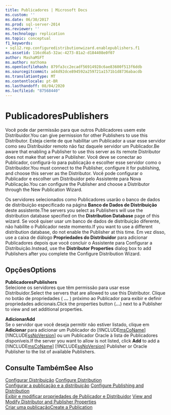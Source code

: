 ```yaml
---
title: Publicadores | Microsoft Docs
ms.custom: ''
ms.date: 06/30/2017
ms.prod: sql-server-2014
ms.reviewer: ''
ms.technology: replication
ms.topic: conceptual
f1_keywords:
- sql12.rep.configuredistributionwizard.enablepublishers.f1
ms.assetid: 116cd6a5-32ac-4273-81a2-d184408e0f07
author: MashaMSFT
ms.author: mathoma
ms.openlocfilehash: 879fa3cc2ecadf56914928c6ae83600f513f6ddb
ms.sourcegitcommit: ad4d92dce894592a259721a1571b1d8736abacdb
ms.translationtype: MT
ms.contentlocale: pt-BR
ms.lasthandoff: 08/04/2020
ms.locfileid: "87568440"
---
```

# <a name="publishers"></a><span data-ttu-id="ac39e-102">Publicadores</span><span class="sxs-lookup"><span data-stu-id="ac39e-102">Publishers</span></span>
  <span data-ttu-id="ac39e-103">Você pode dar permissão para que outros Publicadores usem este Distribuidor.</span><span class="sxs-lookup"><span data-stu-id="ac39e-103">You can give permission for other Publishers to use this Distributor.</span></span> <span data-ttu-id="ac39e-104">Esteja ciente de que habilitar um Publicador a usar esse servidor como seu Distribuidor remoto não faz daquele servidor um Publicador.</span><span class="sxs-lookup"><span data-stu-id="ac39e-104">Be aware that enabling a Publisher to use this server as its remote Distributor does not make that server a Publisher.</span></span> <span data-ttu-id="ac39e-105">Você deve se conectar ao Publicador, configurá-lo para publicação e escolher esse servidor como o Distribuidor.</span><span class="sxs-lookup"><span data-stu-id="ac39e-105">You must connect to the Publisher, configure it for publishing, and choose this server as the Distributor.</span></span> <span data-ttu-id="ac39e-106">Você pode configurar o Publicador e escolher um Distribuidor pelo Assistente para Nova Publicação.</span><span class="sxs-lookup"><span data-stu-id="ac39e-106">You can configure the Publisher and choose a Distributor through the New Publication Wizard.</span></span>  
  
 <span data-ttu-id="ac39e-107">Os servidores selecionados como Publicadores usarão o banco de dados de distribuição especificado na página **Banco de Dados de Distribuição** deste assistente.</span><span class="sxs-lookup"><span data-stu-id="ac39e-107">The servers you select as Publishers will use the distribution database specified on the **Distribution Database** page of this wizard.</span></span> <span data-ttu-id="ac39e-108">Se você quiser usar um banco de dados de distribuição diferente, não habilite o Publicador neste momento.</span><span class="sxs-lookup"><span data-stu-id="ac39e-108">If you want to use a different distribution database, do not enable the Publisher at this time.</span></span> <span data-ttu-id="ac39e-109">Em vez disso, use a caixa de diálogo **Propriedades do Distribuidor** para adicionar Publicadores depois que você concluir o Assistente para Configurar a Distribuição.</span><span class="sxs-lookup"><span data-stu-id="ac39e-109">Instead, use the **Distributor Properties** dialog box to add Publishers after you complete the Configure Distribution Wizard.</span></span>  
  
## <a name="options"></a><span data-ttu-id="ac39e-110">Opções</span><span class="sxs-lookup"><span data-stu-id="ac39e-110">Options</span></span>  
 <span data-ttu-id="ac39e-111">**Publicadores**</span><span class="sxs-lookup"><span data-stu-id="ac39e-111">**Publishers**</span></span>  
 <span data-ttu-id="ac39e-112">Selecione os servidores que têm permissão para usar esse Distribuidor.</span><span class="sxs-lookup"><span data-stu-id="ac39e-112">Select the servers that are allowed to use this Distributor.</span></span> <span data-ttu-id="ac39e-113">Clique no botão de propriedades ( **...** ) próximo ao Publicador para exibir e definir propriedades adicionais.</span><span class="sxs-lookup"><span data-stu-id="ac39e-113">Click the properties button (**...**) next to a Publisher to view and set additional properties.</span></span>  
  
 <span data-ttu-id="ac39e-114">**Adicionar**</span><span class="sxs-lookup"><span data-stu-id="ac39e-114">**Add**</span></span>  
 <span data-ttu-id="ac39e-115">Se o servidor que você deseja permitir não estiver listado, clique em **Adicionar** para adicionar um Publicador do [!INCLUDE[msCoName](../../includes/msconame-md.md)] [!INCLUDE[ssNoVersion](../../includes/ssnoversion-md.md)] ou um Publicador Oracle à lista de Publicadores disponíveis.</span><span class="sxs-lookup"><span data-stu-id="ac39e-115">If the server you want to allow is not listed, click **Add** to add a [!INCLUDE[msCoName](../../includes/msconame-md.md)] [!INCLUDE[ssNoVersion](../../includes/ssnoversion-md.md)] Publisher or Oracle Publisher to the list of available Publishers.</span></span>  
  
## <a name="see-also"></a><span data-ttu-id="ac39e-116">Consulte Também</span><span class="sxs-lookup"><span data-stu-id="ac39e-116">See Also</span></span>  
 <span data-ttu-id="ac39e-117">[Configurar Distribuição](configure-distribution.md) </span><span class="sxs-lookup"><span data-stu-id="ac39e-117">[Configure Distribution](configure-distribution.md) </span></span>  
 <span data-ttu-id="ac39e-118">[Configurar a publicação e a distribuição](configure-publishing-and-distribution.md) </span><span class="sxs-lookup"><span data-stu-id="ac39e-118">[Configure Publishing and Distribution](configure-publishing-and-distribution.md) </span></span>  
 <span data-ttu-id="ac39e-119">[Exibir e modificar propriedades de Publicador e Distribuidor](view-and-modify-distributor-and-publisher-properties.md) </span><span class="sxs-lookup"><span data-stu-id="ac39e-119">[View and Modify Distributor and Publisher Properties](view-and-modify-distributor-and-publisher-properties.md) </span></span>  
 [<span data-ttu-id="ac39e-120">Criar uma publicação</span><span class="sxs-lookup"><span data-stu-id="ac39e-120">Create a Publication</span></span>](publish/create-a-publication.md)  
  
  
